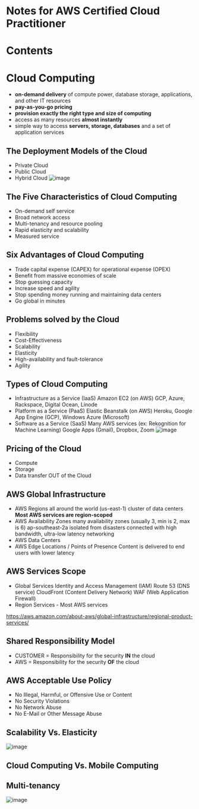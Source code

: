 # Notes for AWS Certified Cloud Practitioner

# Contents

# Cloud Computing
- __on-demand delivery__ of compute power, database storage, applications, and other IT resources
- __pay-as-you-go pricing__
- __provision exactly the right type and size of computing__
- access as many resources __almost instantly__
- simple way to access __servers, storage, databases__ and a set of application services

## The Deployment Models of the Cloud
- Private Cloud
- Public Cloud
- Hybrid Cloud
![image](https://user-images.githubusercontent.com/87024662/177539153-f8ae8fc6-4277-4c06-9ad0-16183e4b4306.png)


## The Five Characteristics of Cloud Computing
- On-demand self service
- Broad network access
- Multi-tenancy and resource pooling
- Rapid elasticity and scalability
- Measured service

## Six Advantages of Cloud Computing
- Trade capital expense (CAPEX) for operational expense (OPEX)
- Benefit from massive economies of scale
- Stop guessing capacity
- Increase speed and agility
- Stop spending money running and maintaining data centers
- Go global in minutes

## Problems solved by the Cloud
- Flexibility
- Cost-Effectiveness
- Scalability
- Elasticity
- High-availability and fault-tolerance
- Agility

## Types of Cloud Computing
- Infrastructure as a Service (IaaS)
Amazon EC2 (on AWS)
GCP, Azure, Rackspace, Digital Ocean, Linode
- Platform as a Service (PaaS)
Elastic Beanstalk (on AWS)
Heroku, Google App Engine (GCP), Windows Azure (Microsoft)
- Software as a Service (SaaS)
Many AWS services (ex: Rekognition for Machine Learning)
Google Apps (Gmail), Dropbox, Zoom
![image](https://user-images.githubusercontent.com/87024662/177539654-062f6a88-bcef-4166-ac5f-f73fa20144e8.png)


## Pricing of the Cloud
- Compute
- Storage
- Data transfer OUT of the Cloud

## AWS Global Infrastructure
- AWS Regions
all around the world (us-east-1)
cluster of data centers
__Most AWS services are region-scoped__
- AWS Availability Zones
many availability zones (usually 3, min is 2, max is 6) ap-southeast-2a
isolated from disasters
connected with high bandwidth, ultra-low latency networking
- AWS Data Centers
- AWS Edge Locations / Points of Presence
Content is delivered to end users with lower latency

## AWS Services Scope
- Global Services
Identity and Access Management (IAM)
Route 53 (DNS service)
CloudFront (Content Delivery Network)
WAF (Web Application Firewall)
- Region Services - Most AWS services

https://aws.amazon.com/about-aws/global-infrastructure/regional-product-services/

## Shared Responsibility Model
- CUSTOMER = Responsibility for the security __IN__ the cloud
- AWS = Responsibility for the security __OF__ the cloud

## AWS Acceptable Use Policy
- No Illegal, Harmful, or Offensive Use or Content
- No Security Violations
- No Network Abuse
- No E-Mail or Other Message Abuse

## Scalability Vs. Elasticity
![image](https://user-images.githubusercontent.com/87024662/177538768-560097a9-9dc2-492a-8793-d54c0333e694.png)

## Cloud Computing Vs. Mobile Computing

## Multi-tenancy
![image](https://user-images.githubusercontent.com/87024662/177539855-9ac597c6-2dd1-4fb6-b90a-5efcc793b7fd.png)


